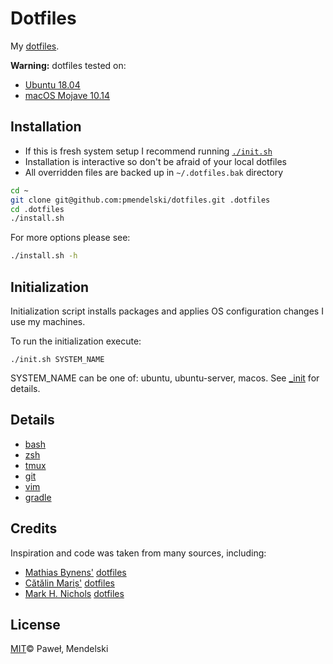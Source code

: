# Dotfiles

My [dotfiles](https://dotfiles.github.io/).

**Warning:** dotfiles tested on:
- [Ubuntu 18.04](http://www.ubuntu.com/)
- [macOS Mojave 10.14](https://www.apple.com/lae/macos/mojave/)

## Installation

* If this is fresh system setup I recommend running [`./init.sh`](#initialization)
* Installation is interactive so don't be afraid of your local dotfiles
* All overridden files are backed up in `~/.dotfiles.bak` directory

```sh
cd ~
git clone git@github.com:pmendelski/dotfiles.git .dotfiles
cd .dotfiles
./install.sh
```

For more options please see:
```sh
./install.sh -h
```

## Initialization

Initialization script installs packages and applies OS configuration changes I use my machines.

To run the initialization execute:

```
./init.sh SYSTEM_NAME
```

SYSTEM_NAME can be one of: ubuntu, ubuntu-server, macos. See [_init](./_init_) for details.


## Details

- [bash](./bash)
- [zsh](./zsh)
- [tmux](./tmux)
- [git](./git)
- [vim](./vim)
- [gradle](./gradle)

## Credits

Inspiration and code was taken from many sources, including:

* [Mathias Bynens'](https://github.com/mathiasbynens)
  [dotfiles](https://github.com/mathiasbynens/dotfiles)
* [Cătălin Mariș'](https://github.com/alrra)
  [dotfiles](https://github.com/alrra/dotfiles)
* [Mark H. Nichols](https://github.com/zanshin)
  [dotfiles](http://zanshin.net/2013/02/02/zsh-configuration-from-the-ground-up/)

## License

[MIT](LICENSE)© Paweł‚ Mendelski
